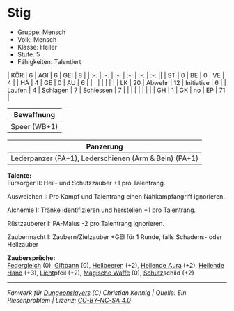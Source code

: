 # Stig  
- Gruppe: Mensch  
- Volk: Mensch  
- Klasse: Heiler  
- Stufe: 5  
- Fähigkeiten: Talentiert  


| KÖR    | 6  | AGI      | 6  | GEI        | 8  |
| :-: | :-: | :-: | :-: | :-: | :-: ||
| ST     | 0  | BE       | 0  | VE         | 4  |
| HÄ     | 4  | GE       | 0  | AU         | 6  |
|        |    |          |    |            |    |
| LK     | 20 | Abwehr   | 12 | Initiative | 6  |
| Laufen | 4  | Schlagen | 7  | Schiessen  | 7  |
|        |    |          |    |            |    |
| GH     | 1  | GK       | no | EP         | 71 |


| Bewaffnung |
| --- |
| Speer (WB+1) |


| Panzerung |
| --- |
| Lederpanzer (PA+1), Lederschienen (Arm & Bein) (PA+1) |


**Talente:**  
Fürsorger II: Heil- und Schutzzauber +1 pro Talentrang.

Ausweichen I: Pro Kampf und Talentrang einen Nahkampfangriff ignorieren.

Alchemie I: Tränke identifizieren und herstellen +1 pro Talentrang.

Rüstzauberer I: PA-Malus -2 pro Talentrang ignorieren.

Zaubermacht I: Zaubern/Zielzauber +GEI für 1 Runde, falls Schadens- oder Heilzauber


**Zaubersprüche:**  
[Federgleich](/grw/zauber/federgleich.md) (0), [Giftbann](/grw/zauber/giftbann.md) (0), [Heilbeeren](/grw/zauber/heilbeeren.md) (+2), [Heilende Aura](/grw/zauber/heilende-aura.md) (+2), [Heilende Hand](/grw/zauber/heilende-hand.md) (+3), [Licht](/grw/zauber/licht.md)pfeil (+2), [Magische Waffe](/grw/zauber/magische-waffe.md) (0), [Schutz](/fanwerk/zauber/schutz.md)schild (+2)




___
*Fanwerk für [Dungeonslayers](https://www.dungeonslayers.net/) (C) Christian Kennig | Quelle: Ein Riesenproblem | Lizenz: [CC-BY-NC-SA 4.0](https://creativecommons.org/licenses/by-nc-sa/4.0/deed.de)*